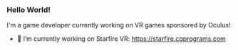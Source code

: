 ### Hello World!
I'm a game developer currently working on VR games sponsored by Oculus!
- 🔭 I’m currently working on Starfire VR: https://starfire.cgprograms.com

<!--
**CompuGenius/CompuGenius** is a ✨ _special_ ✨ repository because its `README.md` (this file) appears on your GitHub profile.

Here are some ideas to get you started:

- 🔭 I’m currently working on ...
- 🌱 I’m currently learning ...
- 👯 I’m looking to collaborate on ...
- 🤔 I’m looking for help with ...
- 💬 Ask me about ...
- 📫 How to reach me: ...
- 😄 Pronouns: ...
- ⚡ Fun fact: ...
-->
